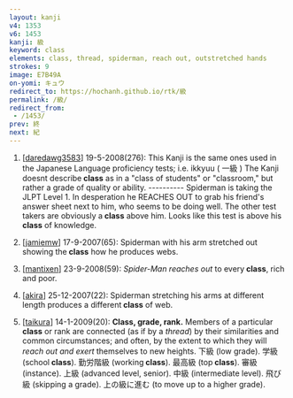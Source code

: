 ```yaml
---
layout: kanji
v4: 1353
v6: 1453
kanji: 級
keyword: class
elements: class, thread, spiderman, reach out, outstretched hands
strokes: 9
image: E7B49A
on-yomi: キュウ
redirect_to: https://hochanh.github.io/rtk/級
permalink: /級/
redirect_from:
 - /1453/
prev: 終
next: 紀
---
```


1) [<a href="http://kanji.koohii.com/profile/daredawg3583">daredawg3583</a>] 19-5-2008(276): This Kanji is the same ones used in the Japanese Language proficiency tests; i.e. ikkyuu ( 一級 ) The Kanji doesnt describe<strong> class</strong> as in a &quot;class of students&quot; or &quot;classroom,&quot; but rather a grade of quality or ability. ---------- Spiderman is taking the JLPT Level 1. In desperation he REACHES OUT to grab his friend&#039;s answer sheet next to him, who seems to be doing well. The other test takers are obviously a<strong> class</strong> above him. Looks like this test is above his<strong> class</strong> of knowledge.

2) [<a href="http://kanji.koohii.com/profile/jamiemw">jamiemw</a>] 17-9-2007(65): Spiderman with his arm stretched out showing the<strong> class</strong> how he produces webs.

3) [<a href="http://kanji.koohii.com/profile/mantixen">mantixen</a>] 23-9-2008(59): <em>Spider-Man reaches out</em> to every<strong> class</strong>, rich and poor.

4) [<a href="http://kanji.koohii.com/profile/akira">akira</a>] 25-12-2007(22): Spiderman stretching his arms at different length produces a different<strong> class</strong> of web.

5) [<a href="http://kanji.koohii.com/profile/taikura">taikura</a>] 14-1-2009(20): <strong>Class, grade, rank.</strong> Members of a particular<strong> class</strong> or rank are connected (as if by a <em>thread</em>) by their similarities and common circumstances; and often, by the extent to which they will <em>reach out and exert</em> themselves to new heights. 下級 (low grade). 学級 (school<strong> class</strong>). 勤労階級 (working<strong> class</strong>). 最高級 (top<strong> class</strong>). 審級 (instance). 上級 (advanced level, senior). 中級 (intermediate level). 飛び級 (skipping a grade). 上の級に進む (to move up to a higher grade).

